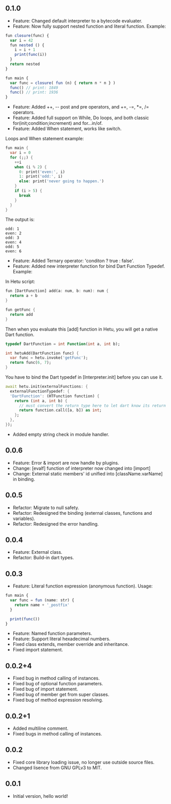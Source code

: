 ## 0.1.0

- Feature: Changed default interpreter to a bytecode evaluater.
- Feature: Now fully support nested function and literal function. Example:

```typescript
fun closure(func) {
  var i = 42
  fun nested () {
    i = i + 1
    print(func(i))
  }
  return nested
}

fun main {
  var func = closure( fun (n) { return n * n } )
  func() // print: 1849
  func() // print: 1936
}
```

- Feature: Added ++, -- post and pre operators, and +=, -=, \*=, /= operators.
- Feature: Added full support on While, Do loops, and both classic for(init;condition;increment) and for...in/of.
- Feature: Added When statement, works like switch.

Loops and When statement example:

```dart
fun main {
  var i = 0
  for (;;) {
    ++i
    when (i % 2) {
      0: print('even:', i)
      1: print('odd:', i)
      else: print('never going to happen.')
    }
    if (i > 5) {
      break
    }
  }
}
```

The output is:

```
odd: 1
even: 2
odd: 3
even: 4
odd: 5
even: 6
```

- Feature: Added Ternary operator: 'conditon ? true : false'.
- Feature: Added new interpreter function for bind Dart Function Typedef. Example:

In Hetu script:

```dart
fun [DartFunction] add(a: num, b: num): num {
  return a + b
}

fun getFunc {
  return add
}
```

Then when you evaluate this [add] function in Hetu, you will get a native Dart function.

```dart
typedef DartFunction = int Function(int a, int b);

int hetuAdd(DartFunction func) {
  var func = hetu.invoke('getFunc');
  return func(6, 7);
}
```

You have to bind the Dart typedef in [Interpreter.init] before you can use it.

```dart
await hetu.init(externalFunctions: {
  externalFunctionTypedef: {
  'DartFunction': (HTFunction function) {
    return (int a, int b) {
      // must convert the return type here to let dart know its return value type.
      return function.call([a, b]) as int;
    };
  },
});
```

- Added empty string check in module handler.

## 0.0.6

- Feature: Error & import are now handle by plugins.
- Change: [evalf] function of interpreter now changed into [import]
- Change: External static members' id unified into [className.varName] in binding.

## 0.0.5

- Refactor: Migrate to null safety.
- Refactor: Redesigned the binding (external classes, functions and variables).
- Refactor: Redesigned the error handling.

## 0.0.4

- Feature: External class.
- Refactor: Build-in dart types.

## 0.0.3

- Feature: Literal function expression (anonymous function). Usage:

```typescript
fun main {
  var func = fun (name: str) {
    return name + '_postfix'
  }

  print(func())
}
```

- Feature: Named function parameters.
- Feature: Support literal hexadecimal numbers.
- Fixed class extends, member override and inheritance.
- Fixed import statement.

## 0.0.2+4

- Fixed bug in method calling of instances.
- Fixed bug of optional function parameters.
- Fixed bug of import statement.
- Fixed bug of member get from super classes.
- Fixed bug of method expression resolving.

## 0.0.2+1

- Added multiline comment.
- Fixed bugs in method calling of instances.

## 0.0.2

- Fixed core library loading issue, no longer use outside source files.
- Changed lisence from GNU GPLv3 to MIT.

## 0.0.1

- Initial version, hello world!
